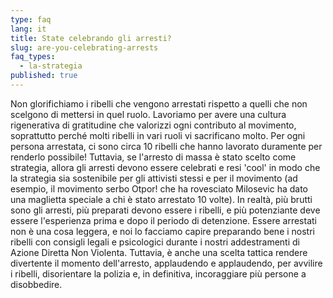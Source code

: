 ```yaml
---
type: faq
lang: it
title: State celebrando gli arresti?
slug: are-you-celebrating-arrests
faq_types:
  - la-strategia
published: true
---
```

Non glorifichiamo i ribelli che vengono arrestati rispetto a quelli che non scelgono di mettersi in quel ruolo. Lavoriamo per avere una cultura rigenerativa di gratitudine che valorizzi ogni contributo al movimento, soprattutto perché molti ribelli in vari ruoli vi sacrificano molto. Per ogni persona arrestata, ci sono circa 10 ribelli che hanno lavorato duramente per renderlo possibile! Tuttavia, se l'arresto di massa è stato scelto come strategia, allora gli arresti devono essere celebrati e resi 'cool' in modo che la strategia sia sostenibile per gli attivisti stessi e per il movimento (ad esempio, il movimento serbo Otpor! che ha rovesciato Milosevic ha dato una maglietta speciale a chi è stato arrestato 10 volte). In realtà, più brutti sono gli arresti, più preparati devono essere i ribelli, e più potenziante deve essere l'esperienza prima e dopo il periodo di detenzione. Essere arrestati non è una cosa leggera, e noi lo facciamo capire preparando bene i nostri ribelli con consigli legali e psicologici durante i nostri addestramenti di Azione Diretta Non Violenta. Tuttavia, è anche una scelta tattica rendere divertente il momento dell'arresto, applaudendo e applaudendo, per avvilire i ribelli, disorientare la polizia e, in definitiva, incoraggiare più persone a disobbedire.
